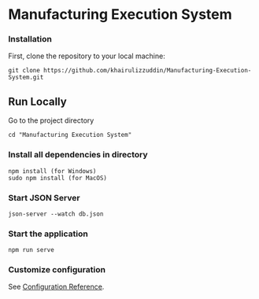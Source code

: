 # Manufacturing Execution System

### Installation
First, clone the repository to your local machine:
```
git clone https://github.com/khairulizzuddin/Manufacturing-Execution-System.git
```

## Run Locally
Go to the project directory
```
cd "Manufacturing Execution System"
```

### Install all dependencies in directory
```
npm install (for Windows)
sudo npm install (for MacOS)
```

### Start JSON Server
```
json-server --watch db.json
```

### Start the application
```
npm run serve
```

### Customize configuration
See [Configuration Reference](https://cli.vuejs.org/config/).
